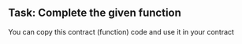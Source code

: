 ## Task: Complete the given function

You can copy this contract (function) code and use it in your contract